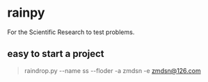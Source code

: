 # rainpy

For the Scientific Research to test problems.







## easy to start a project

> raindrop.py --name ss --floder  -a zmdsn -e zmdsn@126.com

